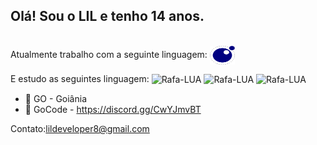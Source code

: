 


## Olá! Sou o LIL e tenho 14 anos.
<div style="display: inline_block"><br>
  Atualmente trabalho com a seguinte linguagem:
  <img align="center" alt="Rafa-LUA" height="30" width="40" src="https://raw.githubusercontent.com/devicons/devicon/master/icons/lua/lua-original.svg">
  
  
  
  
  E estudo as seguintes linguagem:
  <img align="center" alt="Rafa-LUA" height="30" width="40" src="https://camo.githubusercontent.com/bffcf285000aad2596f64bdb22542a7fba784b4143a0eea621b25b041b89d5d1/68747470733a2f2f6c6f676f646f776e6c6f61642e6f72672f77702d636f6e74656e742f75706c6f6164732f323031362f31302f68746d6c352d6c6f676f2d31302e706e67">
  <img align="center" alt="Rafa-LUA" height="30" width="40" src="https://camo.githubusercontent.com/b3861e7976a98334a7688b557886c742b12fb07a83b4faac218e16254061408a/68747470733a2f2f63646e2e333435746f6f6c2e636f6d2f7075626c69632f6c6f676f732f6373732d666f726d61747465722d6c6f676f2e706e67">
  <img align="center" alt="Rafa-LUA" height="30" width="40" src="https://camo.githubusercontent.com/72c27477f91493365e44b44306740892911721464f3f25d5b706c5deab24bfc2/68747470733a2f2f75706c6f61642e77696b696d656469612e6f72672f77696b6970656469612f636f6d6d6f6e732f7468756d622f392f39392f556e6f6666696369616c5f4a6176615363726970745f6c6f676f5f322e7376672f34383070782d556e6f6666696369616c5f4a6176615363726970745f6c6f676f5f322e7376672e706e67">
  
  
  - 📍 GO - Goiânia
  - 🔎 GoCode - https://discord.gg/CwYJmvBT
  
  Contato:lildeveloper8@gmail.com
</div>
  
